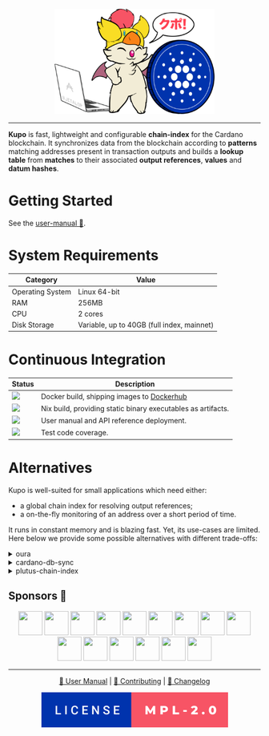 <p align="center">
  <img src="./docs/kupo.png" height=210 width=320 />
</p>

<hr/>

**Kupo** is fast, lightweight and configurable **chain-index** for the Cardano blockchain. It synchronizes data from the blockchain according to **patterns** matching addresses present in transaction outputs and builds a **lookup table** from **matches** to their associated **output references**, **values** and **datum hashes**.

# Getting Started

See the [user-manual 📖](https://cardanosolutions.github.io/kupo).

# System Requirements

| Category         | Value                                      |
| ---              | ---                                        |
| Operating System | Linux 64-bit                               |
| RAM              | 256MB                                      |
| CPU              | 2 cores                                    |
| Disk Storage     | Variable, up to 40GB (full index, mainnet) |

# Continuous Integration

| Status | Description | 
| --- | --- | 
| <a href="https://github.com/CardanoSolutions/kupo/actions/workflows/docker.yaml"><img src="https://img.shields.io/github/workflow/status/cardanosolutions/kupo/Docker?style=for-the-badge&label=&logo=Docker&logoColor=000000&color=f9dd24" /></a> | Docker build, shipping images to [Dockerhub](https://hub.docker.com/r/cardanosolutions/kupo) |
| <a href="https://github.com/CardanoSolutions/kupo/actions/workflows/nix.yaml"><img src="https://img.shields.io/github/workflow/status/cardanosolutions/kupo/Nix?style=for-the-badge&label=&logo=NixOS&logoColor=000000&color=f9dd24" /></a> | Nix build, providing static binary executables as artifacts. | 
| <a href="https://github.com/CardanoSolutions/kupo/actions/workflows/pages/pages-build-deployment"><img src="https://img.shields.io/github/deployments/cardanosolutions/kupo/github-pages?style=for-the-badge&label=&logo=readthedocs&logoColor=000000&color=f9dd24"></a> | User manual and API reference deployment. |
| <img src="https://img.shields.io/static/v1?style=for-the-badge&label=&message=86%&logo=codecov&logoColor=000000&color=f9dd24"> | Test code coverage. |

# Alternatives

Kupo is well-suited for small applications which need either: 

- a global chain index for resolving output references;
- a on-the-fly monitoring of an address over a short period of time.

It runs in constant memory and is blazing fast. Yet, its use-cases are limited. Here below we provide some possible alternatives with different trade-offs:

<details>
  <summary>oura</summary>

Key difference(s): Oura in itself does not provide any chain-indexing, but it supports pluggable sinks where filtered data from the Cardano blockchain can be dumped into (e.g. Elastic Search or Kafka). It also supports a wider variety of events. All-in-all, a good fit for more elaborate solutions.

<p align="right">
  <a href="https://github.com/txpipe/oura/#readme">Learn more</a>
  </p>
</details>


<details>
  <summary>cardano-db-sync</summary>

Key difference(s): cardano-db-sync synchronizes ALL data from the Cardano blockchain, whereas Kupo focuses only on transaction outputs. This comes with obvious trade-offs in both on-disk storage but also runtime requirements. 

<p align="right">
  <a href="https://github.com/input-output-hk/cardano-db-sync#cardano-db-sync">Learn more</a>
</p>
</details>

<details>
  <summary>plutus-chain-index</summary>

Key differences(s): the plutus-chain-index is the native component behind the PAB (Plutus Application Backend). It is however intended to be user-facing and as such, does not provide a friendly user experience for uses outside of the PAB's internals.

<p align="right">
  <a href="https://github.com/input-output-hk/plutus-apps/tree/main/plutus-chain-index-core#plutus-chain-index">Learn more</a>
</p>
</details>

## Sponsors 💖 

<p align="center">
  <a href="https://rraayy.com/"><img src="https://avatars.githubusercontent.com/u/65092852?s=48&v=4" width=48 height=48 /></a>
  <a href="https://sundaeswap.finance/"><img src="https://avatars.githubusercontent.com/u/83610786?s=48&v=4" width=48 height=48 /></a>
  <a href="https://github.com/savaki"><img src="https://avatars.githubusercontent.com/u/108710?s=48&v=4" width=48 height=48 /></a>
  <a href="https://blockfrost.io/"><img src="https://avatars.githubusercontent.com/u/70073210?s=48&v=4" width=48 height=48 /></a>
  <a href="https://github.com/jacoblambda"><img src="https://avatars.githubusercontent.com/u/9424043?s=48&v=4" width=48 height=48 /></a>
  <a href="https://github.com/minswap"><img src="https://avatars.githubusercontent.com/u/80548193?s=48&v=4" width=48 height=48 /></a>
  <a href="https://github.com/Quantumplation"><img src="https://avatars.githubusercontent.com/u/49870?v=4" width=48 height=48 /></a>
  <a href="https://github.com/codybutz"><img src="https://avatars.githubusercontent.com/u/3670430?s=48&v=4" width=48 height=48 /></a>
  <a href="https://github.com/scarmuega"><img src="https://avatars.githubusercontent.com/u/653886?s=48&v=4" width=48 height=48 /></a>
  <a href="https://github.com/mrbrinker"><img src="https://avatars.githubusercontent.com/u/41247403?s=48&v=4" width=48 height=48 /></a>
  <a href="https://github.com/sacrelege"><img src="https://avatars.githubusercontent.com/u/7289595?v=4" width=48 height=48 /></a>
  <a href="https://ccvault.io/"><img src="https://avatars.githubusercontent.com/u/86010408?s=48&v=4" width=48 height=48 /></a>
  <a href="https://github.com/artemwright"><img src="https://avatars.githubusercontent.com/u/83517471?s=48&v=4" width=48 height=48 /></a>
  <a href="https://github.com/kayandra"><img src="https://avatars.githubusercontent.com/u/5002506?s=48&v=4" width=48 height=48 /></a>
  <a href="https://github.com/tapiocapool"><img src="https://avatars.githubusercontent.com/u/80033713?s=48&v=4" width=48 height=48 /></a>
</p>

---

<p align="center">
  <a href="https://cardanosolutions.github.io/kupo">📖 User Manual</a>
  |
  <a href="CONTRIBUTING.md"> 📐 Contributing</a>
  |
  <a href="CHANGELOG.md"> 💾 Changelog</a>
</p>

<p align="center"><a href="https://github.com/cardanosolutions/kupo/blob/master/LICENSE"><img src=".github/license.svg" alt="license=MPL-2.0" /></a></p>
